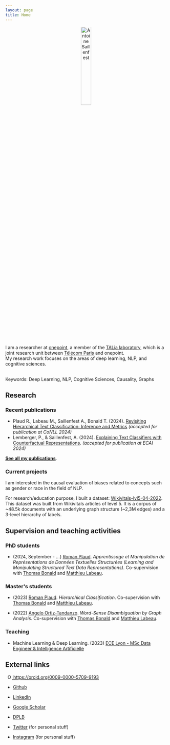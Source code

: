 ```yaml
---
layout: page
title: Home
---
```


<p align="center">
  <img src="{{ site.url }}/public/pictures/me/Antoine_Saillenfest_NB.png" width="25%" alt="Antoine Saillenfest">
</p>

I am a researcher at [onepoint](https://www.groupeonepoint.com/), a member of the [TALia laboratory](https://laboratoire-talia.telecom-paris.fr), which is a joint research unit between [Télécom Paris](https://www.telecom-paris.fr/) and onepoint.<br/>
My research work focuses on the areas of deep learning, NLP, and cognitive sciences.<br/><br/>

Keywords: Deep Learning, NLP, Cognitive Sciences, Causality, Graphs

## Research

### Recent publications
* Plaud R., Labeau M., Saillenfest A., Bonald T. (2024). [Revisiting Hierarchical Text Classification: Inference and Metrics](https://arxiv.org/abs/2410.01305) *(accepted for publication at CoNLL 2024)*
* Lemberger, P., & Saillenfest, A. (2024). [Explaining Text Classifiers with Counterfactual Representations](https://arxiv.org/abs/2402.00711). *(accepted for publication at ECAI 2024)*
  
**[See all my publications](https://toinesayan.github.io/publications/)**.

### Current projects

I am interested in the causal evaluation of biases related to concepts such as gender or race in the field of NLP.

For research/education purpose, I built a dataset: [Wikivitals-lvl5-04-2022](https://github.com/ToineSayan/wikivitals-lvl5-04-2022).
This dataset was built from Wikivitals articles of level 5. It is a corpus of ~48.5k documents with an underlying graph structure (~2,3M edges) and a 3-level hierarchy of labels.

## Supervision and teaching activities

### PhD students

* (2024, September - ...) [Roman Plaud](https://www.linkedin.com/in/roman-plaud-573298195/). _Apprentissage et Manipulation de Représentations de Données
Textuelles Structurées (Learning and Manipulating Structured Text Data Representations)_. Co-supervision with [Thomas Bonald](https://perso.telecom-paristech.fr/bonald/Home_page.html) and [Matthieu Labeau](https://www.telecom-paris.fr/matthieu-labeau).

### Master's students

* (2023) [Roman Plaud](https://www.linkedin.com/in/roman-plaud-573298195/). _Hierarchical Classification_. Co-supervision with [Thomas Bonald](https://perso.telecom-paristech.fr/bonald/Home_page.html) and [Matthieu Labeau](https://www.telecom-paris.fr/matthieu-labeau).

* (2022) [Angelo Ortiz-Tandanzo](https://www.linkedin.com/in/angelo-ortiz-tandazo-77289aa7?miniProfileUrn=urn%3Ali%3Afs_miniProfile%3AACoAABa78MYBxvBTxIpmov_OUaivV57gn4ylE78&lipi=urn%3Ali%3Apage%3Ad_flagship3_search_srp_all%3B7c1rLp3wTt%2B5h7lbDrCJNw%3D%3D). _Word-Sense Disambiguation by Graph Analysis_. Co-supervision with [Thomas Bonald](https://perso.telecom-paristech.fr/bonald/Home_page.html) and [Matthieu Labeau](https://www.telecom-paris.fr/matthieu-labeau).

### Teaching

* Machine Learning & Deep Learning. (2023) [ECE Lyon - MSc Data Engineer & Intelligence Artificielle](https://www.ece.fr/program/msc-data-engineer-intelligence-artificielle/)

## External links

  <a
  id="cy-effective-orcid-url"
  class="underline"
   href="https://orcid.org/0009-0000-5709-9193"
   target="orcid.widget"
   rel="me noopener noreferrer"
   style="vertical-align: top">
   <img
      src="https://orcid.org/sites/default/files/images/orcid_16x16.png"
      style="width: 1em; margin-inline-start: 0.5em"
      alt="ORCID iD icon"/>
    https://orcid.org/0009-0000-5709-9193
  </a>

* [Github](https://github.com/ToineSayan)
* [LinkedIn](https://www.linkedin.com/in/antoine-saillenfest-phd-513a0a40/)
* [Google Scholar](https://scholar.google.com/citations?user=iehCMKgAAAAJ&hl=en)
* [DPLB](https://dblp.org/pid/133/6082.html)
  
* [Twitter](https://twitter.com/toinesayan) (for personal stuff)
* [Instagram](https://www.instagram.com/toinesayan/) (for personal stuff)
